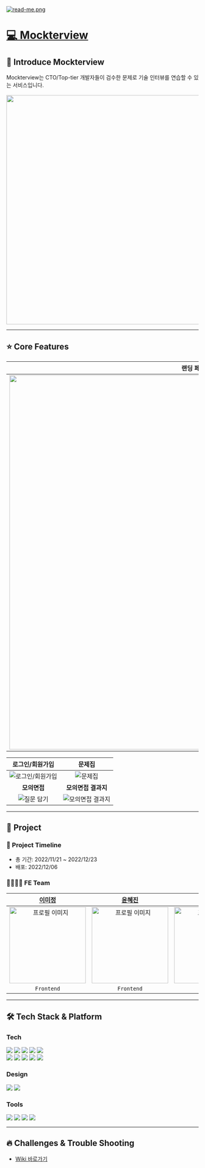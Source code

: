 [![read-me.png](https://i.postimg.cc/d1WYrYNC/read-me.png)](https://postimg.cc/0MJF1Ls5)
<br>

# <a href="https://www.mockterview.xyz">💻 Mockterview</a>

## 🙌 Introduce Mockterview

Mockterview는 CTO/Top-tier 개발자들이 검수한 문제로 기술 인터뷰를 연습할 수 있는 서비스입니다.<br>
<br><img src="https://i.postimg.cc/52wjvXBF/2022-12-16-5-17-16.png)](https://postimg.cc/Jsz1C4d1" width="1000px" height="600px">

---

## ⭐️ Core Features

|                                                         **랜딩 페이지**                                                         |
| :-----------------------------------------------------------------------------------------------------------------------------: |
| <img src="https://user-images.githubusercontent.com/77824583/208049796-8081cae5-029b-45f6-8cda-5b9d529928f2.gif" width="980" /> |

|                                                    **로그인/회원가입**                                                    |                                                        **문제집**                                                         |
| :-----------------------------------------------------------------------------------------------------------------------: | :-----------------------------------------------------------------------------------------------------------------------: |
| ![로그인/회원가입](https://user-images.githubusercontent.com/77824583/208049734-186b6238-034c-49b2-a92f-f86fdc48cd80.gif) |     ![문제집](https://user-images.githubusercontent.com/77824583/208053793-d1a1df5e-89e8-4b2e-ba64-b105a27e102e.gif)      |
|                                                       **모의면접**                                                        |                                                    **모의면접 결과지**                                                    |
|    ![질문 담기](https://user-images.githubusercontent.com/77824583/208049793-03471455-dbd8-4078-8811-a1f867e2a9ed.gif)    | ![모의면접 결과지](https://user-images.githubusercontent.com/77824583/208057907-6ca0742b-f765-468f-aacb-f395fdc2a3f8.gif) |

---

## 📣 Project

### 📆 Project Timeline

- 총 기간: 2022/11/21 ~ 2022/12/23
- 배포: 2022/12/06

### 👨‍💻👩‍💻 FE Team

|                           [이미정](https://github.com/MiJungle)                           |                                                   [윤혜진](https://github.com/hyejin4169)                                                   |                                                   [이동규](https://github.com/dongury1114)                                                   |
| :---------------------------------------------------------------------------------------: | :-----------------------------------------------------------------------------------------------------------------------------------------: | :------------------------------------------------------------------------------------------------------------------------------------------: |
| <img src="https://i.postimg.cc/sfPJs4Ht/IMG-7745.jpg" alt="프로필 이미지" width="200px"/> | <img src="https://imagedelivery.net/v7-TZByhOiJbNM9RaUdzSA/fc3eb0a5-5c66-451a-f7c5-0ab0fdc61200/public" alt="프로필 이미지" width="200px"/> | <img src="https://imagedelivery.net/v7-TZByhOiJbNM9RaUdzSA/df1fa9e2-6f31-47da-9924-02e02a9b4000/public" alt="프로필 이미지" width="200px" /> |
|                                        `Frontend`                                         |                                                                 `Frontend`                                                                  |                                                                  `Frontend`                                                                  |

---

## 🛠 Tech Stack & Platform

### **Tech**

<p>
<img src="https://img.shields.io/badge/typescript-%23007ACC.svg?style=for-the-badge&logo=typescript&logoColor=white">
<img src="https://img.shields.io/badge/Next-black?style=for-the-badge&logo=next.js&logoColor=white">
<img src="https://img.shields.io/badge/axios-007CE2?style=for-the-badge&logo=axios&logoColor=white">
<img src="https://img.shields.io/badge/Socket.io-black?style=for-the-badge&logo=socket.io&badgeColor=010101">
<img src="https://img.shields.io/badge/emotion-DB7093?style=for-the-badge&logo=emotion&logoColor=white">
</br>
<img src="https://img.shields.io/badge/AWS-%23FF9900.svg?style=for-the-badge&logo=amazon-aws&logoColor=white">
<img src="https://img.shields.io/badge/amazons3-569A31?style=for-the-badge&logo=amazons3&logoColor=white"> 
<img src="https://img.shields.io/badge/route53-F7A81B?style=for-the-badge&logo=route53&logoColor=white">
<img src="https://img.shields.io/badge/vercel-%23000000.svg?style=for-the-badge&logo=vercel&logoColor=white">
<img src="https://img.shields.io/badge/github%20actions-%232671E5.svg?style=for-the-badge&logo=githubactions&logoColor=white">
<br>
</p>

### **Design**

<p>
<img src="https://img.shields.io/badge/Figma-F24E1E?style=for-the-badge&logo=Figma&logoColor=white"/>
<img src="https://img.shields.io/badge/Adobe Photoshop-31A8FF?style=for-the-badge&logo=Adobe Photoshop&logoColor=white"/>
</p>

### **Tools**

<p>
<img src="https://img.shields.io/badge/VSCode-007ACC?style=for-the-badge&logo=Visual Studio Code&logoColor=white"/>
<img src="https://img.shields.io/badge/googleanalytics-E37400?style=for-the-badge&logo=googleanalytics&logoColor=white">
<img src="https://img.shields.io/badge/Git-F05032?style=for-the-badge&logo=Git&logoColor=white"/>
<img src="https://img.shields.io/badge/Github-181717?style=for-the-badge&logo=github&logoColor=white">
<br>
</p>

---

## 🔥 Challenges & Trouble Shooting

- [Wiki 바로가기](/wikilink)
